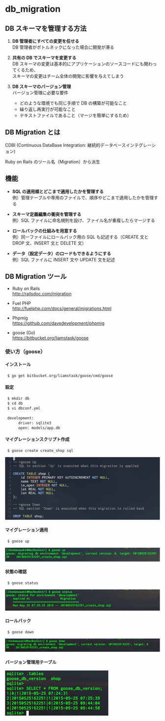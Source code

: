# db_migration

## DB スキーマを管理する方法

1. **DB 管理者にすべての変更を任せる**  
     DB 管理者がボトルネックになった場合に開発が滞る

2. **共有の DB でスキーマを変更する**  
     DB スキーマの変更は基本的にアプリケーションのソースコードにも関わってくるため、  
     スキーマの変更はチーム全体の開発に影響を与えてしまう

3. **DB スキーマのバージョン管理**  
     バージョン管理に必要な要件  
     - どのような環境でも同じ手順で DB の構築が可能なこと
     - 繰り返し再実行が可能なこと
     - テキストファイルであること（マージを簡単にするため）


## DB Migration とは

CDBI (Continuous DataBase Integration: 継続的データベースインテグレーション)

Ruby on Rails のツール名（Migration）から派生

## 機能
- **SQL の適用順とどこまで適用したかを管理する**  
     例）管理テーブルや専用のファイルで、順序やどこまで適用したかを管理する

- **スキーマ定義編集の衝突を管理する**  
     例）SQL ファイルに命名規則を設け、ファイル名が重複したらマージする

- **ロールバックの仕組みを用意する**  
     例）同一ファイルにロールバック用の SQL も記述する（CREATE 文と DROP 文、INSERT 文と DELETE 文）

- **データ（設定データ）のロードもできるようにする**  
     例）SQL ファイルに INSERT 文や UPDATE 文を記述


## DB Migration ツール

- Ruby on Rails  
     http://railsdoc.com/migration

- Fuel PHP  
     http://fuelphp.com/docs/general/migrations.html

- Phpmig  
     https://github.com/davedevelopment/phpmig

- goose (Go)  
     https://bitbucket.org/liamstask/goose



### 使い方（goose）

#### インストール

     $ go get bitbucket.org/liamstask/goose/cmd/goose

#### 設定

     $ mkdir db
     $ cd db
     $ vi dbconf.yml

     development:
          driver: sqlite3
          open: models/app.db

#### マイグレーションスクリプト作成

     $ goose create create_shop sql

![maigration](https://github.com/tecoWorkshop/db_migration/blob/images/goose_migrate.png)

#### マイグレーション適用

     $ goose up

![up](https://github.com/tecoWorkshop/db_migration/blob/images/goose_up.png)


#### 状態の確認

     $ goose status

![status](https://github.com/tecoWorkshop/db_migration/blob/images/goose_status.png)


#### ロールバック

     $ goose down

![down](https://github.com/tecoWorkshop/db_migration/blob/images/goose_down.png)


#### バージョン管理用テーブル

![db_version](https://github.com/tecoWorkshop/db_migration/blob/images/goose_db_version.png)




